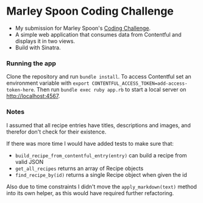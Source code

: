 # Marley Spoon Coding Challenge

- My submission for Marley Spoon's [Coding Challenge](https://gist.github.com/carpodaster/446e53d4a4b727f3fce1dfabe1f70967).
- A simple web application that consumes data from Contentful and displays it in two views.
- Build with Sinatra.

### Running the app

Clone the repository and run `bundle install`.
To access Contentful set an environment variable with `export CONTENTFUL_ACCESS_TOKEN=add-access-token-here`.
Then run `bundle exec ruby app.rb` to start a local server on [http://localhost:4567](http://localhost:4567).

### Notes

I assumed that all recipe entries have titles, descriptions and images, and therefor don't check for their existence.

If there was more time I would have added tests to make sure that:

- `build_recipe_from_contentful_entry(entry)` can build a recipe from valid JSON
- `get_all_recipes` returns an array of Recipe objects
- `find_recipe_by(id)` returns a single Recipe object when given the id

Also due to time constraints I didn't move the `apply_markdown(text)` method into its own helper, as this would have required further refactoring.
